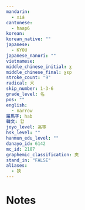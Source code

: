 ```yaml
---
mandarin:
  - xiá
cantonese:
  - haap6
korean:
korean_native: ""
japanese:
  - KYOU
japanese_nanori: ""
vietnamese:
middle_chinese_initial: ɣ
middle_chinese_final: ɣɛp
stroke_count: "9"
radical: 犬
skip_number: 1-3-6
grade_level: 名
pos: ""
english:
  - narrow
羅馬字: hab
韓文: 합
joyo_level: 高等
hsk_level: ""
hanmun_edu_level: ""
danayo_id: 6142
mc_id: 2187
graphemic_classification: 夹
stand_in: "FALSE"
aliases:
  - 狹
---
```


# Notes
